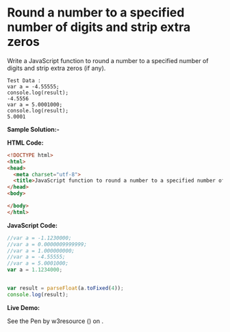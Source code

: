 # Round a number to a specified number of digits and strip extra zeros

Write a JavaScript function to round a number to a specified number of digits and strip extra zeros (if any).

```
Test Data : 
var a = -4.55555;
console.log(result);
-4.5556 
var a = 5.0001000;
console.log(result);
5.0001
```

**Sample Solution:-**

**HTML Code:**

```html
<!DOCTYPE html>
<html>
<head>
  <meta charset="utf-8">
  <title>JavaScript function to round a number to a specified number of digitsand strip extra zeros (if any).</title>
</head>
<body>

</body>
</html>

```

**JavaScript Code:**

```js
//var a = -1.1230000;
//var a = 0.0000009999999;
//var a = 1.000000000;
//var a = -4.55555;
//var a = 5.0001000;
var a = 1.1234000;


var result = parseFloat(a.toFixed(4));
console.log(result);

```

**Live Demo:**

<section class="expand-codepen"><p data-height="380" data-theme-id="0" data-slug-hash="jGLepN" data-default-tab="js,result" data-user="w3resource" data-embed-version="2" data-pen-title="JavaScript - common-editor-exercises" data-editable="true" class="codepen">See the Pen by w3resource () on .</p><codepen></codepen></section>